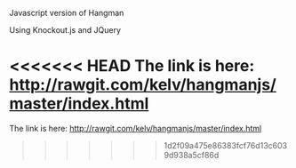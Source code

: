 Javascript version of Hangman

Using Knockout.js and JQuery

<<<<<<< HEAD
The link is here: http://rawgit.com/kelv/hangmanjs/master/index.html
=======
The link is here: http://rawgit.com/kelv/hangmanjs/master/index.html 
>>>>>>> 1d2f09a475e86383fcf76d13c6039d938a5cf86d
